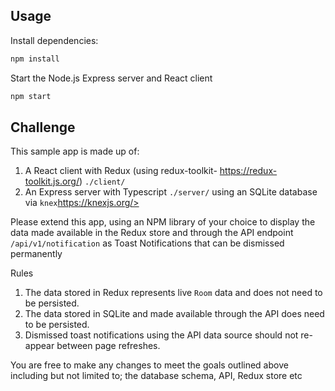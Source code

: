 ## Usage

  Install dependencies:

```bash
npm install
```

  Start the Node.js Express server and React client

```bash
npm start
```

## Challenge

This sample app is made up of:

1. A React client with Redux (using redux-toolkit- <https://redux-toolkit.js.org/>) `./client/`
2. An Express server with Typescript `./server/` using an SQLite database via `knex`https://knexjs.org/>

Please extend this app, using an NPM library of your choice to display the data made available in the Redux store and through the API endpoint `/api/v1/notification` as Toast Notifications that can be dismissed permanently

Rules

1. The data stored in Redux represents live `Room` data and does not need to be persisted.
2. The data stored in SQLite and made available through the API does need to be persisted.
3. Dismissed toast notifications using the API data source should not re-appear between page refreshes.

You are free to make any changes to meet the goals outlined above including but not limited to;  the database schema, API, Redux store etc


